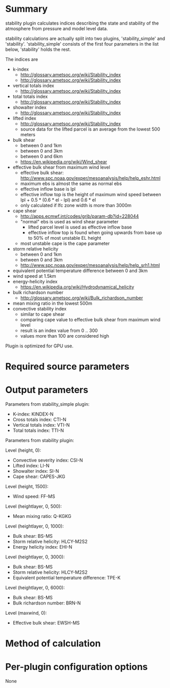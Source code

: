 # Summary

stability plugin calculates indices describing the state and stability of the atmosphere from pressure and model level data. 

stability calculations are actually split into two plugins, 'stability_simple' and 'stability'. 'stability_simple' consists of the first
four parameters in the list below, 'stability' holds the rest.

The indices are 

* k-index
  * http://glossary.ametsoc.org/wiki/Stability_index
  * http://glossary.ametsoc.org/wiki/Stability_index
* vertical totals index
  * http://glossary.ametsoc.org/wiki/Stability_index
* total totals index
  * http://glossary.ametsoc.org/wiki/Stability_index
* showalter index
  * http://glossary.ametsoc.org/wiki/Stability_index
* lifted index
  * http://glossary.ametsoc.org/wiki/Stability_index
  * source data for the lifted parcel is an average from the lowest 500 meters
* bulk shear
  * between 0 and 1km
  * between 0 and 3km
  * between 0 and 6km
  * https://en.wikipedia.org/wiki/Wind_shear
* effective bulk shear from maximum wind level
  * effective bulk shear: http://www.spc.noaa.gov/exper/mesoanalysis/help/help_eshr.html
  * maximum ebs is almost the same as normal ebs
  * effective inflow base is lpl
  * effective inflow top is the height of maximum wind speed between lpl + 0.5 * (0.6 * el - lpl) and 0.6 * el
  * only calculated if lfc zone width is more than 3000m
* cape shear
  * http://apps.ecmwf.int/codes/grib/param-db?id=228044
  * "normal" ebs is used as wind shear parameter
    * lifted parcel level is used as effective inflow base
    * effective inflow top is found when going upwards from base up to 50% of most unstable EL height
  * most unstable cape is the cape parameter
* storm relative helicity
  * between 0 and 1km
  * between 0 and 3km
  * http://www.spc.noaa.gov/exper/mesoanalysis/help/help_srh1.html
* equivalent potential temperature difference between 0 and 3km
* wind speed at 1.5km
* energy-helicity index 
  * https://en.wikipedia.org/wiki/Hydrodynamical_helicity
* bulk richardson number
  * http://glossary.ametsoc.org/wiki/Bulk_richardson_number
* mean mixing ratio in the lowest 500m
* convective stability index
  * similar to cape shear
  * comparing cape value to effective bulk shear from maximum wind level
  * result is an index value from 0 .. 300
  * values more than 100 are considered high

Plugin is optimized for GPU use.

# Required source parameters

# Output parameters

Parameters from stability_simple plugin:

* K-index: KINDEX-N
* Cross totals index: CTI-N
* Vertical totals index: VTI-N
* Total totals index: TTI-N

Parameters from stability plugin:

Level (height, 0):

* Convective severity index: CSI-N
* Lifted index: LI-N
* Showalter index: SI-N
* Cape shear: CAPES-JKG

Level (height, 1500):

* Wind speed: FF-MS

Level (heightlayer, 0, 500):

* Mean mixing ratio: Q-KGKG

Level (heightlayer, 0, 1000):

* Bulk shear: BS-MS
* Storm relative helicity: HLCY-M2S2
* Energy helicity index: EHI-N

Level (heightlayer, 0, 3000):

* Bulk shear: BS-MS
* Storm relative helicity: HLCY-M2S2
* Equivalent potential temperature difference: TPE-K

Level (heightlayer, 0, 6000):

* Bulk shear: BS-MS
* Bulk richardson number: BRN-N

Level (maxwind, 0):

* Effective bulk shear: EWSH-MS

# Method of calculation

# Per-plugin configuration options

None
